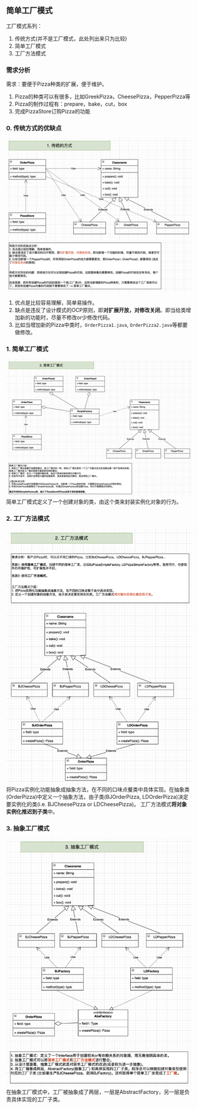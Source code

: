 ## 简单工厂模式

工厂模式系列：
1. 传统方式(并不是工厂模式，此处列出来只为比较)
2. 简单工厂模式
3. 工厂方法模式


### 需求分析
需求：要便于Pizza种类的扩展，便于维护。
1. Pizza的种类可以有很多，比如GreekPizza，CheesePizza，PepperPizza等
2. Pizza的制作过程有：prepare，bake，cut，box
3. 完成PizzaStore订购Pizza的功能


### 0. 传统方式的优缺点
![](images/CreatePizza.Tranditional.png)
1. 优点是比较容易理解，简单易操作。
2. 缺点是违反了设计模式的OCP原则，即**对扩展开放，对修改关闭**。即当给类增加新的功能时，尽量不修改or少修改代码。
3. 比如当增加新的Pizza中类时，`OrderPizza1.java`, `OrderPizza2.java`等都要做修改。


### 1. 简单工厂模式
![](images/CreatePizza.SimpleFactory.png)
简单工厂模式定义了一个创建对象的类，由这个类来封装实例化对象的行为。


### 2. 工厂方法模式
![](images/CreatePizza.FactoryMethod.png)
将Pizza实例化功能抽象成抽象方法，在不同的口味点餐类中具体实现。在抽象类(OrderPizza)中定义一个抽象方法，由子类(BJOrderPizza, LDOrderPizza)决定要实例化的类(i.e. BJCheesePizza or LDCheesePizza)。
工厂方法模式**将对象实例化推迟到子类**中。


### 3. 抽象工厂模式
![](images/CreatePizza.AbstractFactory.png)
在抽象工厂模式中，工厂被抽象成了两层，一层是AbstractFactory，另一层是负责具体实现的工厂子类。
